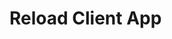 <!-- <mosyncheadertags>
<meta name="description" content="MoSync Reload Client App" />
<meta name="keywords" content="mobile development,dev,sdk,ide,apps,mobile,apps,android,ios,iphone,ipad,mobile,open source,application,ide,cross
platform,programming,mosync,,reload,mosync reload,native ui,nativeui" />
<title>Reload Client App</title>
</mosyncheadertags> -->

# Reload Client App

